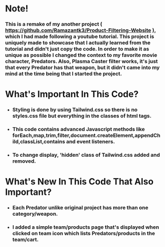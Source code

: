 # Note!
### This is a remake of my another project ( https://github.com/Ramazantk3/Product-Filtering-Website ), which I had made following a youtube tutorial. This project is uniquely made to showcase that I actually learned from the tutorial and didn't just copy the code. In order to make it as unique as possible I changed the context to my favorite movie character, Predators. Also, Plasma Caster filter works, it's just that every Predator has that weapon, but it didn't came into my mind at the time being that I started the project.

# What's Important In This Code?
- ### Styling is done by using Tailwind.css so there is no styles.css file but everything in the classes of html tags.
- ### This code contains advanced Javascript methods like forEach,map,trim,filter,document.createElement,appendChild,classList,contains and event listeners. 
- ### To change display, 'hidden' class of Tailwind.css added and removed.

# What's New In This Code That Also Important?
- ### Each Predator unlike original project has more than one category/weapon.
- ### I added a simple team/products page that's displayed when clicked on team icon which lists Predators/products in the team/cart.
